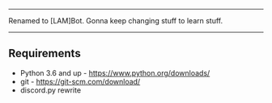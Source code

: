 --------------------------------------

Renamed to [LAM]Bot. 
Gonna keep changing stuff to learn stuff.

--------------------------------------

## Requirements
- Python 3.6 and up - https://www.python.org/downloads/
- git - https://git-scm.com/download/
- discord.py rewrite
